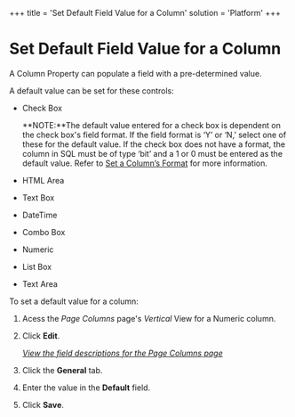 +++
title = 'Set Default Field Value for a Column'
solution = 'Platform'
+++

# Set Default Field Value for a Column

A Column Property can populate a field with a pre-determined value.

A default value can be set for these controls:

  - Check Box
    
    **NOTE:**The default value entered for a check box is dependent on
    the check box's field format. If the field format is ‘Y’ or ‘N,’
    select one of these for the default value. If the check box does not
    have a format, the column in SQL must be of type ‘bit’ and a 1 or 0
    must be entered as the default value. Refer to [Set a Column’s
    Format](Set_a_Columns%20Format) for more information.

  - HTML Area

  - Text Box

  - DateTime

  - Combo Box

  - Numeric

  - List Box

  - Text Area

To set a default value for a column:

1.  <span id="Column Properties Navigation" class="popUpLink">Acess the
    *Page Columns*</span> page's *Vertical* View for a Numeric column.

2.  Click **Edit**.
    
    *[View the field descriptions for the Page Columns
    page](../Sys_Admin/Page_Desc/Page_Columns_H)*

3.  Click the **General** tab.

4.  Enter the value in the **Default** field.

5.  Click **Save**.
